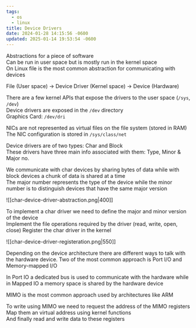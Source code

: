 ```yaml
---
tags:
  - os
  - linux
title: Device Drivers
date: 2024-01-28 14:15:56 -0600
updated: 2025-01-14 19:53:54 -0600
---
```


Abstractions for a piece of software  
Can be run in user space but is mostly run in the kernel space  
On Linux file is the most common abstraction for communicating with devices

File (User space) -> Device Driver (Kernel space) -> Device (Hardware)

There are a few kernel APIs that expose the drivers to the user space (`/sys`, `/dev`)  
Device drivers are exposed in the `/dev` directory  
Graphics Card: `/dev/dri`  

NICs are not represented as virtual files on the file system (stored in RAM)
The NIC configuration is stored in `/sys/class/net`  

Device drivers are of two types: Char and Block  
These drivers have three main info associated with them: Type, Minor & Major no.

We communicate with char devices by sharing bytes of data while with block devices a chunk of data is shared at a time  
The major number represents the type of the device while the minor number is to distinguish devices that have the same major version

![[char-device-driver-abstraction.png|400]]

To implement a char driver we need to define the major and minor version of the device  
Implement the file operations required by the driver (read, write, open, close)
Register the char driver in the kernel

![[char-device-driver-registeration.png|550]]

Depending on the device architecture there are different ways to talk with the hardware device. Two of the most common approach is Port I/O and Memory-mapped I/O

In Port IO a dedicated bus is used to communicate with the hardware while in Mapped IO a memory space is shared by the hardware device

MIMO is the most common approach used by architectures like ARM

To write using MIMO we need to request the address of the MIMO registers  
Map them an virtual address using kernel functions  
And finally read and write data to these registers

